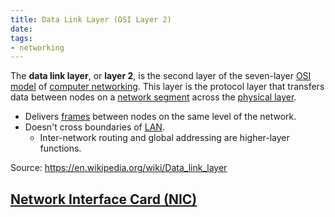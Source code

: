 ```yaml
---
title: Data Link Layer (OSI Layer 2) 
date:
tags: 
- networking
---
```


The **data link layer**, or **layer 2**, is the second layer of the seven-layer
[OSI model](20201006074200-osi_7_layer.md) of [computer networking](2021-06-10--05-40-21Z--computer_network.md). 
This layer is the protocol layer that transfers data between nodes on a [network segment](20220217091103-network-segment.md)
across the [physical layer](2020-10-10--18-41-00Z--layer_1.md).

* Delivers [frames](2020-10-09--14-43-56Z--frame.md) between nodes on the same
  level of the network.
* Doesn't cross boundaries of [LAN](2020-10-26--12-52-58Z--lan.md). 
  + Inter-network routing and global addressing are higher-layer functions.

Source: https://en.wikipedia.org/wiki/Data_link_layer

## [Network Interface Card (NIC)](2020-10-09--14-30-49Z--nic.md)
